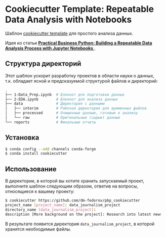 #  Cookiecutter Template: Repeatable Data Analysis with Notebooks 

Шаблон [cookiecutter template](https://cookiecutter.readthedocs.io/en/1.7.2/) для простого анализа данных.

Идея из статьи [**Practical Business Python:  Building a Repeatable Data Analysis Process with Jupyter Notebooks** ](http://pbpython.com/notebook-process.html).

## Структура директорий

Этот шаблон ускорит разработку проектов в области науки о данных, т.к. обладает ясной и предсказуемой структурой файлов и директорий:

```bash
.
├── 1-Data_Prep.ipynb  # Блокнот для подготовки данных
├── 2-EDA.ipynb        # Блокнот для анализа данных
├── data               # Директория с данными
│   ├── interim        # Рабочая директория для временных файлов
│   ├── processed      # Очищенные данные, готовые к анализу
│   └── raw            # Оригинальные (сырые) данные
└── reports            # Финальные отчеты
```

## Установка

```bash
$ conda config --add channels conda-forge
$ conda install cookiecutter
```

## Использование

В директории, в которой вы хотите хранить запускаемый проект, выполните шаблон следующим образом, ответив на вопросы, относящиеся к вашему проекту:

```bash
$ cookiecutter https://github.com/dm-fedorov/pbp_cookiecutter        
project_name [project_name]: data_journalism_project
directory_name [data_journalism_project]: 
description [More background on the project]: Research into latest news trends.
```

В результате появится директория `data_journalism_project`, в которой хранятся необходимые файлы.